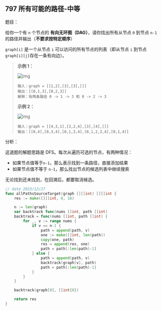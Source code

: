 ## 797 所有可能的路径-中等

题目：

给你一个有 `n` 个节点的 **有向无环图（DAG）**，请你找出所有从节点 `0` 到节点 `n-1` 的路径并输出（**不要求按特定顺序**）

 `graph[i]` 是一个从节点 `i` 可以访问的所有节点的列表（即从节点 `i` 到节点 `graph[i][j]`存在一条有向边）。



> **示例 1：**
>
> ![img](https://assets.leetcode.com/uploads/2020/09/28/all_1.jpg)
>
> ```
> 输入：graph = [[1,2],[3],[3],[]]
> 输出：[[0,1,3],[0,2,3]]
> 解释：有两条路径 0 -> 1 -> 3 和 0 -> 2 -> 3
> ```
>
> **示例 2：**
>
> ![img](https://assets.leetcode.com/uploads/2020/09/28/all_2.jpg)
>
> ```
> 输入：graph = [[4,3,1],[3,2,4],[3],[4],[]]
> 输出：[[0,4],[0,3,4],[0,1,3,4],[0,1,2,3,4],[0,1,4]]
> ```



分析：

这道题的解题思路是 DFS。每次从遍历可选的节点，有两种情况：

- 如果节点值等于`n-1`，那么表示找到一条路径，直接添加结果
- 如果节点值不等于 `n-1`，那么找出节点的候选列表中继续搜索

无论找到还未找到，在回溯后，都要取消候选。



```go
// date 2023/12/27
func allPathsSourceTarget(graph [][]int) [][]int {
    res := make([][]int, 0, 16)

    n := len(graph)
    var backtrack func(nums []int, path []int)
    backtrack = func(nums []int, path []int) {
        for _, v := range nums {
            if v == n-1 {
                path = append(path, v)
                one := make([]int, len(path))
                copy(one, path)
                res = append(res, one)
                path = path[:len(path)-1]
            } else {
                path = append(path, v)
                backtrack(graph[v], path)
                path = path[:len(path)-1]
            }
        }
    }

    backtrack(graph[0], []int{0})

    return res
}
```

